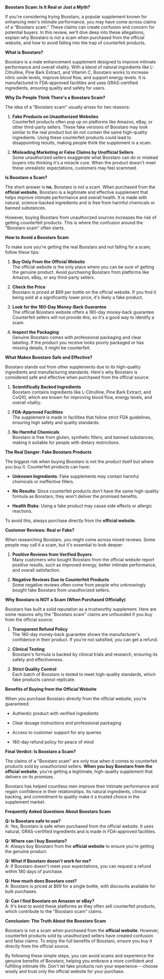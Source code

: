 **Boostaro Scam: Is It Real or Just a Myth?**

If you're considering trying Boostaro, a popular supplement known for
enhancing men's intimate performance, you may have come across claims of
a \"Boostaro scam.\" These claims can create confusion and concern for
potential buyers. In this review, we'll dive deep into these
allegations, explain why Boostaro is not a scam when purchased from the
official website, and how to avoid falling into the trap of counterfeit
products.

**What is Boostaro?**

Boostaro is a male enhancement supplement designed to improve intimate
performance and overall vitality. With a blend of natural ingredients
like L-Citrulline, Pine Bark Extract, and Vitamin C, Boostaro works to
increase nitric oxide levels, improve blood flow, and support energy
levels. It is manufactured in FDA-approved facilities and uses
GRAS-certified ingredients, ensuring quality and safety for users.

**Why Do People Think There's a Boostaro Scam?**

The idea of a \"Boostaro scam\" usually arises for two reasons:

1.  **Fake Products on Unauthorized Websites**\
    Counterfeit products often pop up on platforms like Amazon, eBay, or
    other third-party sellers. These fake versions of Boostaro may look
    similar to the real product but do not contain the same high-quality
    ingredients. Using these counterfeit products could lead to
    disappointing results, making people think the supplement is a scam.

2.  **Misleading Marketing or False Claims by Unofficial Sellers**\
    Some unauthorized sellers exaggerate what Boostaro can do or mislead
    buyers into thinking it's a miracle cure. When the product doesn't
    meet these unrealistic expectations, customers may feel scammed.

**Is Boostaro a Scam?**

The short answer is **no**, Boostaro is not a scam. When purchased from
the **official website**, Boostaro is a legitimate and effective
supplement that helps improve intimate performance and overall health.
It is made with natural, science-backed ingredients and is free from
harmful chemicals or banned substances.

However, buying Boostaro from unauthorized sources increases the risk of
getting counterfeit products. This is where the confusion around the
\"Boostaro scam\" often starts.

**How to Avoid a Boostaro Scam**

To make sure you're getting the real Boostaro and not falling for a
scam, follow these tips:

1.  **Buy Only From the Official Website**\
    The official website is the only place where you can be sure of
    getting the genuine product. Avoid purchasing Boostaro from
    platforms like Amazon, eBay, or any third-party sellers.

2.  **Check the Price**\
    Boostaro is priced at \$69 per bottle on the official website. If
    you find it being sold at a significantly lower price, it's likely a
    fake product.

3.  **Look for the 180-Day Money-Back Guarantee**\
    The official Boostaro website offers a 180-day money-back guarantee.
    Counterfeit sellers will not provide this, so it's a good way to
    identify a scam.

4.  **Inspect the Packaging**\
    Genuine Boostaro comes with professional packaging and clear
    labeling. If the product you receive looks poorly packaged or has
    missing details, it might be counterfeit.

**What Makes Boostaro Safe and Effective?**

Boostaro stands out from other supplements due to its high-quality
ingredients and manufacturing standards. Here's why Boostaro is
considered safe and effective when purchased from the official source:

1.  **Scientifically Backed Ingredients**\
    Boostaro contains ingredients like L-Citrulline, Pine Bark Extract,
    and CoQ10, which are known for improving blood flow, energy levels,
    and overall vitality.

2.  **FDA-Approved Facilities**\
    The supplement is made in facilities that follow strict FDA
    guidelines, ensuring high safety and quality standards.

3.  **No Harmful Chemicals**\
    Boostaro is free from gluten, synthetic fillers, and banned
    substances, making it suitable for people with dietary restrictions.

**The Real Danger: Fake Boostaro Products**

The biggest risk when buying Boostaro is not the product itself but
where you buy it. Counterfeit products can have:

-   **Unknown Ingredients**: Fake supplements may contain harmful
    chemicals or ineffective fillers.

-   **No Results**: Since counterfeit products don't have the same
    high-quality formula as Boostaro, they won't deliver the promised
    benefits.

-   **Health Risks**: Using a fake product may cause side effects or
    allergic reactions.

To avoid this, always purchase directly from the **official website**.

**Customer Reviews: Real or Fake?**

When researching Boostaro, you might come across mixed reviews. Some
people may call it a scam, but it's essential to look deeper:

1.  **Positive Reviews from Verified Buyers**\
    Many customers who bought Boostaro from the official website report
    positive results, such as improved energy, better intimate
    performance, and overall satisfaction.

2.  **Negative Reviews Due to Counterfeit Products**\
    Some negative reviews often come from people who unknowingly bought
    fake Boostaro from unauthorized sellers.

**Why Boostaro is NOT a Scam (When Purchased Officially)**

Boostaro has built a solid reputation as a trustworthy supplement. Here
are some reasons why the \"Boostaro scam\" claims are unfounded if you
buy from the official source:

1.  **Transparent Refund Policy**\
    The 180-day money-back guarantee shows the manufacturer's confidence
    in their product. If you're not satisfied, you can get a refund.

2.  **Clinical Testing**\
    Boostaro's formula is backed by clinical trials and research,
    ensuring its safety and effectiveness.

3.  **Strict Quality Control**\
    Each batch of Boostaro is tested to meet high-quality standards,
    which fake products cannot replicate.

**Benefits of Buying from the Official Website**

When you purchase Boostaro directly from the official website, you're
guaranteed:

-   Authentic product with verified ingredients

-   Clear dosage instructions and professional packaging

-   Access to customer support for any queries

-   180-day refund policy for peace of mind

**Final Verdict: Is Boostaro a Scam?**

The claims of a \"Boostaro scam\" are only true when it comes to
counterfeit products sold by unauthorized sellers. **When you buy
Boostaro from the official website**, you're getting a legitimate,
high-quality supplement that delivers on its promises.

Boostaro has helped countless men improve their intimate performance and
regain confidence in their relationships. Its natural ingredients,
clinical backing, and commitment to quality make it a trusted choice in
the supplement market.

**Frequently Asked Questions About Boostaro Scam**

**Q: Is Boostaro safe to use?**\
A: Yes, Boostaro is safe when purchased from the official website. It
uses natural, GRAS-certified ingredients and is made in FDA-approved
facilities.

**Q: Where can I buy Boostaro?**\
A: Always buy Boostaro from the **official website** to ensure you're
getting the genuine product.

**Q: What if Boostaro doesn't work for me?**\
A: If Boostaro doesn't meet your expectations, you can request a refund
within 180 days of purchase.

**Q: How much does Boostaro cost?**\
A: Boostaro is priced at \$69 for a single bottle, with discounts
available for bulk purchases.

**Q: Can I find Boostaro on Amazon or eBay?**\
A: It's best to avoid these platforms as they often sell counterfeit
products, which contribute to the \"Boostaro scam\" claims.

**Conclusion: The Truth About the Boostaro Scam**

Boostaro is not a scam when purchased from the **official website**.
However, counterfeit products sold by unauthorized sellers have created
confusion and false claims. To enjoy the full benefits of Boostaro,
ensure you buy it directly from the official source.

By following these simple steps, you can avoid scams and experience the
genuine benefits of Boostaro, helping you embrace a more confident and
fulfilling intimate life. Don\'t let fake products ruin your
experience---choose wisely and trust only the official website for your
purchase.
